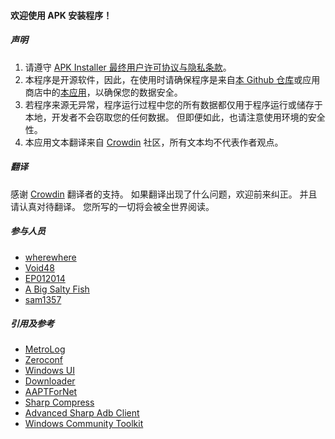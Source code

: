 #### 欢迎使用 APK 安装程序！

##### 声明
1. 请遵守 [APK Installer 最终用户许可协议与隐私条款](https://github.com/Paving-Base/APK-Installer/blob/main/Privacy.md)。
2. 本程序是开源软件，因此，在使用时请确保程序是来自[本 Github 仓库](https://github.com/Paving-Base/APK-Installer)或应用商店中的[本应用](https://www.microsoft.com/store/apps/9P2JFQ43FPPG)，以确保您的数据安全。
3. 若程序来源无异常，程序运行过程中您的所有数据都仅用于程序运行或储存于本地，开发者不会窃取您的任何数据。 但即便如此，也请注意使用环境的安全性。
4. 本应用文本翻译来自 [Crowdin](https://crowdin.com/project/APKInstaller "Crowdin") 社区，所有文本均不代表作者观点。

##### 翻译
感谢 [Crowdin](https://crowdin.com/project/APKInstaller "Crowdin") 翻译者的支持。 如果翻译出现了什么问题，欢迎前来纠正。 并且请认真对待翻译。 您所写的一切将会被全世界阅读。

##### 参与人员
- [wherewhere](https://github.com/wherewhere)
- [Void48](https://github.com/Void48)
- [EP012014](https://github.com/EP012014)
- [A Big Salty Fish](https://github.com/bigsaltyfishes)
- [sam1357](https://github.com/sam1357)

##### 引用及参考
- [MetroLog](https://github.com/roubachof/MetroLog "MetroLog")
- [Zeroconf](https://github.com/novotnyllc/Zeroconf "Zeroconf")
- [Windows UI](https://github.com/microsoft/microsoft-ui-xaml "Windows UI")
- [Downloader](https://github.com/bezzad/Downloader "Downloader")
- [AAPTForNet](https://github.com/canheo136/QuickLook.Plugin.ApkViewer "AAPTForNet")
- [Sharp Compress](https://github.com/adamhathcock/sharpcompress "Sharp Compress")
- [Advanced Sharp Adb Client](https://github.com/yungd1plomat/AdvancedSharpAdbClient "Advanced Sharp Adb Client")
- [Windows Community Toolkit](https://github.com/CommunityToolkit/WindowsCommunityToolkit "Windows Community Toolkit")